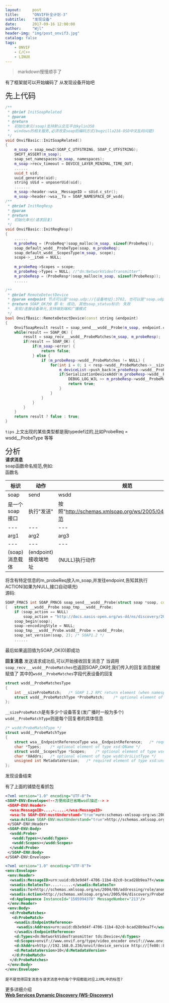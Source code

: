 ```yaml
---
layout:     post
title:      "ONVIF补全计划-3"
subtitle:   "发现设备"
date:       2017-09-16 12:00:00
author:     "Wjl"
header-img: "img/post_onvif3.jpg"
catalog: false
tags:
    - ONVIF
    - C/C++
    - LINUX
---
```


> markdown慢慢顺手了

有了框架就可以开始编码了
从发现设备开始吧

<big><big><big>先上代码</big></big></big>  

```c++
/** 
 * @brief InitSoapRelated
 * @param 
 * @return 
 *  初始化单元(soap)支持默认交互平台kylin358
 *  windows的相关服务,必须改变soap的编码方式(bugzilla216-OSD中文乱码问题)
 */
void OnvifBasic::InitSoapRelated()
{
    m_soap = soap_new2(SOAP_C_UTFSTRING, SOAP_C_UTFSTRING);
    SWIFT_ASSERT(m_soap);
    soap_set_namespaces(m_soap, namespaces);
    m_soap->recv_timeout = DEVICE_LAYER_MINIMAL_TIME_OUT;
    ......
    uuid_t uid;
    uuid_generate(uid);
    string sUid = unpaserUid(uid);
    .......
    m_soap->header->wsa__MessageID = sUid.c_str();
    m_soap->header->wsa__To = SOAP_NAMESPACE_OF_wsdd;
/** 
 * @brief InitReqResp
 * @param 
 * @return 
 *  初始化单元(请求回复)
 */
void OnvifBasic::InitReqResp()
{
    ......
    m_probeReq = (ProbeReq*)soap_malloc(m_soap, sizeof(ProbeReq));
    soap_default_wsdd__ProbeType(soap, m_probeReq);
    soap_default_wsdd__ScopesType(m_soap, scope);
    scope->__item = NULL;
    
    m_probeReq->Scopes = scope;
    m_probeReq->Types = NULL; //"dn:NetworkVideoTransmitter";
    m_probeResp = (ProbeResp*)soap_malloc(m_soap, sizeof(ProbeResp));
    ......

/** 
 * @brief RemoteDetectDevice
 * @param endpoint 节点可以是"soap.udp://{设备地址}:3702, 也可以是"soap.udp://235.255.255.250:3702"soap预留接口
 * @return SOAP_OK为0 即 0: 成功, 其他soap_status标识: 失败
 *  发现/连接设备单元,支持端到端和广播模式
 */
bool OnvifBasic::RemoteDetectDevice(const string &endpoint)
{
    OnvifSoapResult result = soap_send___wsdd__Probe(m_soap, endpoint.c_str(), NULL, m_probeReq);
    while(result == SOAP_OK) {
        result = soap_recv___wsdd__ProbeMatches(m_soap, m_probeResp);
        if(result == SOAP_OK) {
            if(m_soap->error) {
                return false;
            } else {
                if (m_probeResp->wsdd__ProbeMatches != NULL) {
                    for(int i = 0; i < resp->wsdd__ProbeMatches->__sizeProbeMatch; i++) {
                        m_deviceList->push_back(m_probeResp->wsdd__ProbeMatches->ProbeMatch[i].XAddrs) //发现设备模块
                        if(SerializationDeviceAddr(m_probeResp->wsdd__ProbeMatches->ProbeMatch[i].XAddrs)) { 
                            DEBUG_LOG_WJL >> m_probeResp->wsdd__ProbeMatches->ProbeMatch[i]->XAddrs >> "found";
                            return true;
                        }
                    }
                }
            }
        }
    }
    return result ? false : true;
}

```
`tips` 上文出现的某些类型都是我typedef过的,比如ProbeReq = wsdd__ProbeType 等等
  

<big><big><big>分析</big></big></big>  
**请求消息**  
soap函数命名规范,例如:  
函数名  

|标识|动作|规范|名称|  
|---|---|---|---|    
|soap|send|wsdd|Probe|  
|是一个soap接口|执行"发送"|按照"http://schemas.xmlsoap.org/ws/2005/04/discovery"规范|函数名称|
|---|---|---|---|
|arg1|arg2|arg3|arg4|  
|---|---|---|---|
|(soap)消息载体|(endpoint)接收端地址|(NULL)执行动作|(m_probeReq)请求消息|  

将含有特定信息的m_probeReq放入m_soap,并发往endpoint,告知其执行ACTION(如果为NULL,接口自动填充)  
源码:
```c++
SOAP_FMAC5 int SOAP_FMAC6 soap_send___wsdd__Probe(struct soap *soap, const char *soap_endpoint, const char *soap_action, struct wsdd__ProbeType *wsdd__Probe)
{	struct __wsdd__Probe soap_tmp___wsdd__Probe;
	if (soap_action == NULL)
		soap_action = "http://docs.oasis-open.org/ws-dd/ns/discovery/2009/01/Probe";
	soap_begin(soap);
	soap->encodingStyle = NULL;
	soap_tmp___wsdd__Probe.wsdd__Probe = wsdd__Probe;
	soap_set_version(soap, 2); /* SOAP1.2 */
    ......
```
最后如果返回值为SOAP_OK(0)即成功

**回复消息**
发送请求成功后,可以开始接收回复消息了
当调用`soap_recv___wsdd__ProbeMatches`也返回SOAP_OK时,我们传入的回复消息就被赋值了
其中的`wsdd__ProbeMatches`字段代表设备的回复
```c++
struct wsdd__ProbeMatchesType
{
	int __sizeProbeMatch;	/* SOAP 1.2 RPC return element (when namespace qualified) */	/* sequence of elements <ProbeMatch> */
	struct wsdd__ProbeMatchType *ProbeMatch;	/* optional element of type wsdd:ProbeMatchType */
};
```
`__sizeProbeMatch`是有多少个设备答复(发广播时一般为多个)
`wsdd__ProbeMatchType`则是每个回复者的具体信息
```c++
/* wsdd:ProbeMatchType */
struct wsdd__ProbeMatchType
{
	struct wsa__EndpointReferenceType wsa__EndpointReference;	/* required element of type wsa:EndpointReference */
	char *Types;	/* optional element of type xsd:QName */
	struct wsdd__ScopesType *Scopes;	/* optional element of type wsdd:ScopesType */
	char *XAddrs;	/* optional element of type wsdd:UriListType */
	unsigned int MetadataVersion;	/* required element of type xsd:unsignedInt */
};
```
发现设备结束

有了上面的铺垫在看抓包
```xml
<?xml version="1.0" encoding="UTF-8"?>
<SOAP-ENV:Envelope<!--方便阅读已省略wsdl描述--> >
 <SOAP-ENV:Header>
  <wsa:MessageID>....-.....</wsa:MessageID>
  <wsa:To SOAP-ENV:mustUnderstand="true">urn:schemas-xmlsoap-org:ws:2005:04:discovery</wsa:To>
  <wsa:Action SOAP-ENV:mustUnderstand="true">http://schemas.xmlsoap.org/ws/2005/04/discovery/Probe</wsa:Action>
 </SOAP-ENV:Header>
 <SOAP-ENV:Body>
  <wsdd:Probe>
   <wsdd:Types></wsdd:Types>
   <wsdd:Scopes></wsdd:Scopes>
  </wsdd:Probe>
 </SOAP-ENV:Body>
</SOAP-ENV:Envelope>

<?xml version="1.0" encoding="UTF-8"?>
<env:Envelope>
 <env:Header>
  <wsadis:MessageID>urn:uuid:db3e9d4f-4706-11b4-82c0-bcad28b9ea7f</wsadis:MessageID>
  <wsadis:RelatesTo>....-.....</wsadis:RelatesTo>
  <wsadis:To>http://schemas.xmlsoap.org/ws/2004/08/addressing/role/anonymous</wsadis:To>
  <wsadis:Action>http://schemas.xmlsoap.org/ws/2005/04/discovery/ProbeMatches</wsadis:Action>
  <d:AppSequence InstanceId="1505994378" MessageNumber="213"/>
 </env:Header>
 <env:Body>
  <d:ProbeMatches>
   <d:ProbeMatch>
    <wsadis:EndpointReference>
     <wsadis:Address>urn:uuid:db3e9d4f-4706-11b4-82c0-bcad28b9ea7f</wsadis:Address>
    </wsadis:EndpointReference>
    <d:Types>dn:NetworkVideoTransmitter tds:Device</d:Types>
    <d:Scopes>onvif://www.onvif.org/type/video_encoder onvif://www.onvif.org/Profile/Streaming onvif://www.onvif.org/Profile/G onvif://www.onvif.org/type/audio_encoder onvif://www.onvif.org/type/ptz onvif://www.onvif.org/hardware/SDI-2010DN onvif://www.onvif.org/name/SDI-2010DN onvif://www.onvif.org/location/</d:Scopes>
    <d:XAddrs>http://192.168.0.236/onvif/device_service http://[fe80::bead:28ff:feb9:ea7f]/onvif/device_service</d:XAddrs>
    <d:MetadataVersion>10</d:MetadataVersion>
   </d:ProbeMatch>
  </d:ProbeMatches>
 </env:Body>
</env:Envelope>
```
`是不是觉得回复消息与请求消息中的每个字段都能对应上XML中的标签?`

更多详细介绍  
**[Web Services Dynamic Discovery (WS-Discovery)](http://schemas.xmlsoap.org/ws/2005/04/discovery/)**
